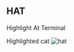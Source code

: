 HAT
---
Highlight At Terminal

Highlighted cat
![hat](https://raw.github.com/bernardofire/hat/master/hat.png)